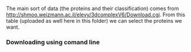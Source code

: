 The main sort of data (the proteins and their classification) comes from http://shmoo.weizmann.ac.il/elevy/3dcomplexV6/Download.cgi.
From this table (uploaded as well here in this folder) we can select the proteins we want.

### Downloading using comand line

